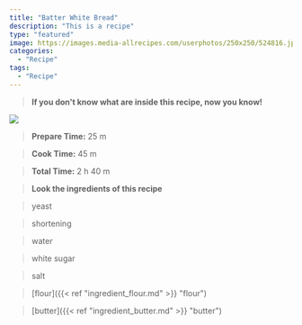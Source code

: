 ```yaml
---
title: "Batter White Bread"
description: "This is a recipe"
type: "featured"
image: https://images.media-allrecipes.com/userphotos/250x250/524816.jpg
categories: 
  - "Recipe"
tags: 
  - "Recipe"
---
```



>**If you don't know what are inside this recipe, now you know!**

![](../images/Recipes-Banner.jpg)
> **Prepare Time:** 25 m


> **Cook Time:** 45 m


> **Total Time:** 2 h 40 m

> **Look the ingredients of this recipe**

> yeast

> shortening

> water

> white sugar

> salt

> [flour]({{< ref "ingredient_flour.md" >}} "flour")

> [butter]({{< ref "ingredient_butter.md" >}} "butter")

